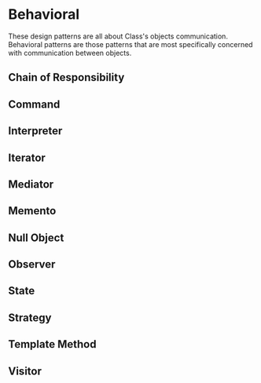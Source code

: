 # Behavioral

These design patterns are all about Class's objects communication. Behavioral patterns are those patterns that are most specifically concerned with communication between objects.

## Chain of Responsibility

## Command

## Interpreter

## Iterator

## Mediator

## Memento

## Null Object

## Observer

## State

## Strategy

## Template Method

## Visitor
